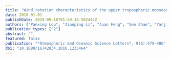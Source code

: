 ```yaml
---
title: "Wind rotation characteristics of the upper tropospheric monsoon over the central and eastern tropical Pacific"
date: 2016-01-01
publishDate: 2019-09-18T01:50:18.502442Z
authors: ["Panxing Lou", "Jianping Li", "Juan Feng", "Sen Zhao", "Yanjie Li"]
publication_types: ["2"]
abstract: ""
featured: false
publication: "*Atmospheric and Oceanic Science Letters*, 9(6):479-486"
doi: "10.1080/16742834.2016.1235464"
---
```


